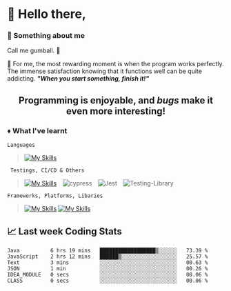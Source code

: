 # :wave: Hello there,
### :speech_balloon: Something about me
Call me gumball. :whale:

:stars: For me, the most rewarding moment is when the program works perfectly. The immense satisfaction knowing that it functions well can be quite addicting. ***"When you start something, finish it!"***

<!-- :stars: The best decision I have ever made was switching to **Linux**, **Vim** and **GDB**, though using them was painful at first. I'm still gaining skills and knowledge about them, and still encounter issues; however, for a Windows person, this has been a life-changing experience for me -->

<h2 align="center">Programming is enjoyable, and <i>bugs</i> make it even more interesting!</h2>


### :diamonds: What I've learnt
`Languages`
> [![My Skills](https://skillicons.dev/icons?i=python,java,js,solidity,ts,html,css,c,cpp,graphql,md&theme=dark)](https://skillicons.dev)
<!--
> ![Python](https://img.shields.io/badge/Python-14354C?style=for-the-badge&logo=python&logoColor=white)&emsp;![JavaScript](https://img.shields.io/badge/javascript-%23323330.svg?style=for-the-badge&logo=javascript&logoColor=%23F7DF1E)&emsp;![TypeScript](https://img.shields.io/badge/typescript-%23007ACC.svg?style=for-the-badge&logo=typescript&logoColor=white)&emsp;![HTML5](https://img.shields.io/badge/html5-%23E34F26.svg?style=for-the-badge&logo=html5&logoColor=white)&emsp;![CSS3](https://img.shields.io/badge/css3-%231572B6.svg?style=for-the-badge&logo=css3&logoColor=white)&emsp;![C](https://img.shields.io/badge/c-%2300599C.svg?style=for-the-badge&logo=c&logoColor=white)&emsp;![C++](https://img.shields.io/badge/c++-%2300599C.svg?style=for-the-badge&logo=c%2B%2B&logoColor=white)&emsp;![GraphQL](https://img.shields.io/badge/-GraphQL-E10098?style=for-the-badge&logo=graphql&logoColor=white)&emsp;![Markdown](https://img.shields.io/badge/markdown-%23000000.svg?style=for-the-badge&logo=markdown&logoColor=white)
-->

` Testings, CI/CD & Others`
> [![My Skills](https://skillicons.dev/icons?i=docker,nginx,redis,git,githubactions,heroku,mongodb,postgres,vite,webpack&theme=dark)](https://skillicons.dev)&emsp;![cypress](https://img.shields.io/badge/-cypress-%23E5E5E5?style=for-the-badge&logo=cypress&logoColor=058a5e)&emsp;![Jest](https://img.shields.io/badge/-jest-%23C21325?style=for-the-badge&logo=jest&logoColor=white)&emsp;![Testing-Library](https://img.shields.io/badge/-TestingLibrary-%23E33332?style=for-the-badge&logo=testing-library&logoColor=white)
<!--
&emsp;![MongoDB](https://img.shields.io/badge/MongoDB-%234ea94b.svg?style=for-the-badge&logo=mongodb&logoColor=white)&emsp;![GitHub Actions](https://img.shields.io/badge/githubactions-%232671E5.svg?style=for-the-badge&logo=githubactions&logoColor=white)&emsp;![Oracle](https://img.shields.io/badge/Oracle-F80000?style=for-the-badge&logo=oracle&logoColor=black)&emsp;![PostgreSQL](https://img.shields.io/badge/PostgreSQL-316192?style=for-the-badge&logo=postgresql&logoColor=white)&emsp;![Heroku](https://img.shields.io/badge/Heroku-430098?style=for-the-badge&logo=heroku&logoColor=white)&emsp;![Netlify](https://img.shields.io/badge/Netlify-00C7B7?style=for-the-badge&logo=netlify&logoColor=white)&emsp;![Vercel](https://img.shields.io/badge/Vercel-000000?style=for-the-badge&logo=vercel&logoColor=white)
-->

`Frameworks, Platforms, Libaries`
> [![My Skills](https://skillicons.dev/icons?i=nextjs,react,angular,redux,apollo,materialui,bootstrap,jquery&theme=dark)](https://skillicons.dev)
> [![My Skills](https://skillicons.dev/icons?i=django,nodejs,express,graphql&theme=dark)](https://skillicons.dev)

<!--
> ![Django](https://img.shields.io/badge/Django-092E20?style=for-the-badge&logo=django&logoColor=white) ![React](https://img.shields.io/badge/react-%2320232a.svg?style=for-the-badge&logo=react&logoColor=%2361DAFB)&emsp;![NodeJS](https://img.shields.io/badge/node.js-6DA55F?style=for-the-badge&logo=node.js&logoColor=white)&emsp;![React Router](https://img.shields.io/badge/React_Router-CA4245?style=for-the-badge&logo=react-router&logoColor=white)&emsp;![Redux](https://img.shields.io/badge/redux-%23593d88.svg?style=for-the-badge&logo=redux&logoColor=white)&emsp;![Styled Components](https://img.shields.io/badge/styled--components-DB7093?style=for-the-badge&logo=styled-components&logoColor=white) &emsp; ![React Native](https://img.shields.io/badge/react_native-%2320232a.svg?style=for-the-badge&logo=react&logoColor=%2361DAFB)&emsp;![Apollo-GraphQL](https://img.shields.io/badge/-ApolloGraphQL-311C87?style=for-the-badge&logo=apollo-graphql)&emsp;![Express.js](https://img.shields.io/badge/express.js-%23404d59.svg?style=for-the-badge&logo=express&logoColor=%2361DAFB)&emsp;![GraphQL](https://img.shields.io/badge/-GraphQL-E10098?style=for-the-badge&logo=graphql&logoColor=white)&emsp;![JWT](https://img.shields.io/badge/JWT-black?style=for-the-badge&logo=JSON%20web%20tokens)&emsp;![Bootstrap](https://img.shields.io/badge/bootstrap-%23563D7C.svg?style=for-the-badge&logo=bootstrap&logoColor=white)&emsp;![Yarn](https://img.shields.io/badge/yarn-%232C8EBB.svg?style=for-the-badge&logo=yarn&logoColor=white)&emsp;![NPM](https://img.shields.io/badge/NPM-%23000000.svg?style=for-the-badge&logo=npm&logoColor=white)&emsp;![Angular](https://img.shields.io/badge/Angular-DD0031?style=for-the-badge&logo=angular&logoColor=white)&emsp;![jQuery](https://img.shields.io/badge/jQuery-0769AD?style=for-the-badge&logo=jquery&logoColor=white)&emsp;![MaterialUI](https://img.shields.io/badge/Material--UI-0081CB?style=for-the-badge&logo=material-ui&logoColor=white)
-->

<!--
### :diamonds: Stats
![Vivian's GitHub stats](https://github-readme-stats.vercel.app/api?username=gumball09&show_icons=true&theme=onedark)
-->

## :chart_with_upwards_trend: Last week Coding Stats
<!--START_SECTION:waka-->

```text
Java          6 hrs 19 mins   ██████████████████▒░░░░░░   73.39 %
JavaScript    2 hrs 12 mins   ██████▒░░░░░░░░░░░░░░░░░░   25.57 %
Text          3 mins          ░░░░░░░░░░░░░░░░░░░░░░░░░   00.63 %
JSON          1 min           ░░░░░░░░░░░░░░░░░░░░░░░░░   00.26 %
IDEA_MODULE   0 secs          ░░░░░░░░░░░░░░░░░░░░░░░░░   00.06 %
CLASS         0 secs          ░░░░░░░░░░░░░░░░░░░░░░░░░   00.06 %
```

<!--END_SECTION:waka-->
